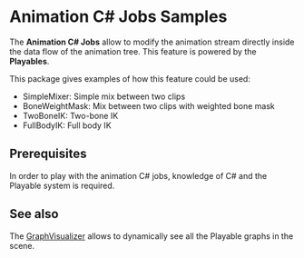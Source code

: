# Animation C# Jobs Samples

The **Animation C# Jobs** allow to modify the animation stream directly inside
the data flow of the animation tree. This feature is powered by the
**Playables**.

This package gives examples of how this feature could be used:

* SimpleMixer: Simple mix between two clips
* BoneWeightMask: Mix between two clips with weighted bone mask
* TwoBoneIK: Two-bone IK
* FullBodyIK: Full body IK

## Prerequisites

In order to play with the animation C# jobs, knowledge of C# and the Playable
system is required.

## See also

The [GraphVisualizer](https://github.com/Unity-Technologies/graph-visualizer)
allows to dynamically see all the Playable graphs in the scene.

